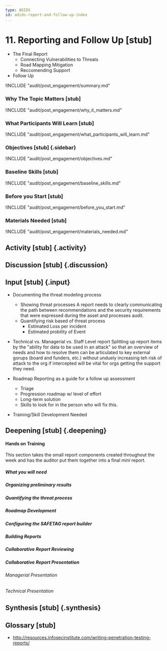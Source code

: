 ```yaml
---
type: ADIDS
id: adids-report-and-follow-up-index
...
```


# 11. Reporting and Follow Up  [stub]

<!-- ![](content/images/reporting.png "") -->

  * The Final Report
    * Connecting Vulnerabilities to Threats
    * Road Mapping Mitigation
    * Reccomending Support
  * Follow Up


!INCLUDE "audit/post_engagement/summary.md"

### Why The Topic Matters [stub]

!INCLUDE "audit/post_engagement/why_it_matters.md"

### What Participants Will Learn [stub]

!INCLUDE "audit/post_engagement/what_participants_will_learn.md"

### Objectives [stub] {.sidebar}

!INCLUDE "audit/post_engagement/objectives.md"

### Baseline Skills [stub]

!INCLUDE "audit/post_engagement/baseline_skills.md"

### Before you Start [stub]

<?trainer resources?>
!INCLUDE "audit/post_engagement/before_you_start.md"

### Materials Needed [stub]

!INCLUDE "audit/post_engagement/materials_needed.md"

## Activity [stub] {.activity}

<?The activities focus on introducing the user to the scope of this threat or section using an activity that lets them explore the concept without the tool so that they can start tool usage with an existing set of use cases in mind.?>

## Discussion [stub] {.discussion}

<?SAFETAG specific: For Audit discussions the auditor will provide scenerios that allow a trainee to explore ways they would use/focus a auditing technique with the identified risks in the case study provided.?>

## Input [stub] {.input}

<?This is usually the lecture part of the session. The trainer presents on issues, sub-topics and more advanced concepts related to focus of the session.?>

  * Documenting the threat modeling process
    * Showing threat processes
	A report needs to clearly communicating the path between recommendations and the security requirements that were expressed during the asset and processes audit.
	* Quantifying risk based of threat process
	  * Estimated Loss per incident
	  * Estimated probility of Event
  * Technical vs. Managerial vs. Staff Level report
  Splitting up report items by the "ability for data to be used in an attack" so that an overview of needs and how to resolve them can be articulated to key external gorups (board and funders, etc.) without unduely increasing teh risk of attack to the org if intercepted will be vital for orgs getting the support they need.

  * Roadmap
  Reporting as a guide for a follow up assessment
    * Triage
	* Progression roadmap w/ level of effort
	* Long-term solution
	* Skills to look for in the person who will fix this.
  * Training/Skill Development Needed

## Deepening [stub] {.deepening}

<?This is the the hands-on segment of a session. The deepening will consist of a live experiment with a tool using existing data that has been already parsed, unparsed data, and an oppourtunity to capture live data from a static target and the housing training organization using the tool.?>

#### Hands on Training

<?Hands-on training on various components of the tool. This will be a moderately collaborative segment where the trainees will have documentation and be encouraged to explore the tool.?>

This section takes the small report components created throughout the week and has the auditor put them together into a final *mini* report.


##### What you will need

##### Organizing preliminary results

##### Quantifying the threat process

##### Roadmap Development

##### Configuring the SAFETAG report builder

##### Building Reports

##### Collaborative Report Reviewing

##### Collaborative Report Presentation

###### Managerial Presentation

###### Technical Presentation


## Synthesis [stub] {.synthesis}

<?A good training habit is to always summarize the session. Talk about what happened in the session, some of the results of the discussion, what issues were discussed, what solutions were made, and give some more time for participants to ask more questions before the session is closed.?>


## Glossary [stub]

  * http://resources.infosecinstitute.com/writing-penetration-testing-reports/
